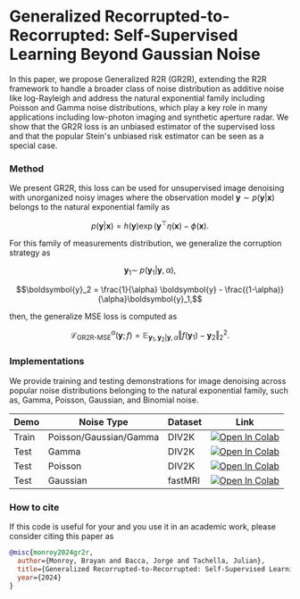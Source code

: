 # Generalized Recorrupted-to-Recorrupted: Self-Supervised Learning Beyond Gaussian Noise
In this paper, we propose Generalized R2R (GR2R), extending the R2R framework to handle a broader class of noise distribution as additive noise like log-Rayleigh and address the natural exponential family including Poisson and Gamma noise distributions, which play a key role in many applications including low-photon imaging and synthetic aperture radar. We show that the GR2R loss is an unbiased estimator of the supervised loss and that the popular Stein's unbiased risk estimator can be seen as a special case.

### Method

We present GR2R, this loss can be used for unsupervised image denoising with unorganized noisy images where the observation model $`\boldsymbol{y}\sim p(\boldsymbol{y}|\boldsymbol{x})`$ belongs to the natural exponential family as
```math
 p(\boldsymbol{y}|\boldsymbol{x})= h(\boldsymbol{y}) \exp( \boldsymbol{y}^{\top} \eta(\boldsymbol{x}) - \phi(\boldsymbol{x}).
```

For this family of measurements distribution, we generalize the corruption strategy as

```math
\boldsymbol{y}_1 \sim  \; p(\boldsymbol{y}_1| \boldsymbol{y}, \alpha),
```
```math
\boldsymbol{y}_2 =   \frac{1}{\alpha} \boldsymbol{y} -  \frac{(1-\alpha)}{\alpha}\boldsymbol{y}_1,
```

then, the generalize MSE loss is computed as
```math
\mathcal{L}_{\text{GR2R-MSE}}^{\alpha}(\boldsymbol{y};f)=\mathbb{E}_{\boldsymbol{y}_1,\boldsymbol{y}_2|\boldsymbol{y},\alpha}  \Vert f(\boldsymbol{y}_1) - \boldsymbol{y}_2 \Vert_2^2.
```

### Implementations

We provide training and testing demonstrations for image denoising across popular noise distributions belonging to the natural exponential family, such as, Gamma, Poisson, Gaussian, and Binomial noise.

| Demo  | Noise Type        | Dataset |   Link |  
| ----------- | -----------   | ----------- | ----------- |
|Train| Poisson/Gaussian/Gamma| DIV2K| [![Open In Colab](https://colab.research.google.com/assets/colab-badge.svg)](https://colab.research.google.com/github/bemc22/GeneralizedR2R/blob/main/demo_denoising.ipynb)  |
|Test|Gamma| DIV2K | [![Open In Colab](https://colab.research.google.com/assets/colab-badge.svg)](https://colab.research.google.com/github/bemc22/GeneralizedR2R/blob/main/demo_test_gamma.ipynb)  |
|Test|Poisson| DIV2K | [![Open In Colab](https://colab.research.google.com/assets/colab-badge.svg)](https://colab.research.google.com/github/bemc22/GeneralizedR2R/blob/main/demo_test_poisson.ipynb)  |
|Test| Gaussian| fastMRI | [![Open In Colab](https://colab.research.google.com/assets/colab-badge.svg)](https://colab.research.google.com/github/bemc22/GeneralizedR2R/blob/main/demo_test_gaussian.ipynb)  |

### How to cite
If this code is useful for your and you use it in an academic work, please consider citing this paper as



```bib
@misc{monroy2024gr2r,
  author={Monroy, Brayan and Bacca, Jorge and Tachella, Julian},
  title={Generalized Recorrupted-to-Recorrupted: Self-Supervised Learning Beyond Gaussian Noise}, 
  year={2024}
}
```


